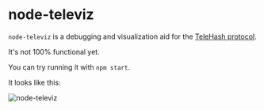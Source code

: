 node-televiz
============

`node-televiz` is a debugging and visualization aid for the [TeleHash protocol](http://www.telehash.org/).

It's not 100% functional yet.

You can try running it with `npm start`.

It looks like this:

![node-televiz](http://i.imgur.com/xSbJl.png)
